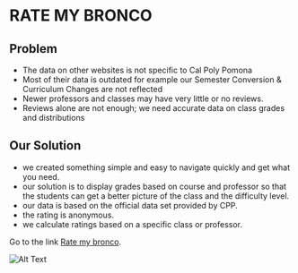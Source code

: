 # RATE MY BRONCO

## Problem
- The data on other websites is not specific to Cal Poly Pomona
- Most of their data is outdated for example our Semester Conversion & Curriculum Changes are not reflected
- Newer professors and classes may have very little or no reviews.
- Reviews alone are not enough; we need accurate data on class grades and distributions


## Our Solution
- we created something simple and easy to navigate quickly and get what you need.
- our solution is to display grades based on course and professor so that the students can get a better picture of the class and the difficulty level.
- our data is based on the official data set provided by CPP.
- the rating is anonymous.
- we calculate ratings based on a specific class or professor.


Go to the link [Rate my bronco](http://ratemybronco.com).

![Alt Text](./media/mainpage.jpg)
